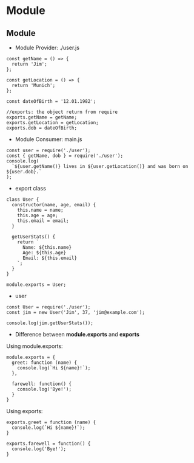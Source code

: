 # Module

## Module
- Module Provider: ./user.js
```
const getName = () => {
  return 'Jim';
};

const getLocation = () => {
  return 'Munich';
};

const dateOfBirth = '12.01.1982';

//exports: the object return from require
exports.getName = getName;
exports.getLocation = getLocation;
exports.dob = dateOfBirth;
```

- Module Consumer: main.js
```
const user = require('./user');
const { getName, dob } = require('./user');
console.log(
  `${user.getName()} lives in ${user.getLocation()} and was born on ${user.dob}.`
);
```

- export class
```
class User {
  constructor(name, age, email) {
    this.name = name;
    this.age = age;
    this.email = email;
  }

  getUserStats() {
    return `
      Name: ${this.name}
      Age: ${this.age}
      Email: ${this.email}
    `;
  }
}

module.exports = User;
```
- user
```
const User = require('./user');
const jim = new User('Jim', 37, 'jim@example.com');

console.log(jim.getUserStats());
```

- Difference between **module.exports** and **exports**

Using module.exports:
```
module.exports = {
  greet: function (name) {
    console.log(`Hi ${name}!`);
  },

  farewell: function() {
    console.log('Bye!');
  }
}
```
Using exports:
```
exports.greet = function (name) {
  console.log(`Hi ${name}!`);
}

exports.farewell = function() {
  console.log('Bye!');
}
```
